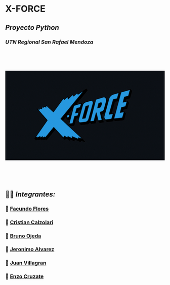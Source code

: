 # **X-FORCE** 
## *Proyecto Python*
### *UTN Regional San Rafael Mendoza*

<br><br><br>

<div align="center">
<img src="https://github.com/CodeSystem2022/X-Force_2023/blob/master/Static/Img/LogoXForce%20.gif" align="center" style="width: 2000px" />
</div>

<br><br><br>

## 🙅‍♂️ *Integrantes:*                                           

### 🤖 [Facundo Flores](https://github.com/FacundoFlores9)                                           

### 🤖 [Cristian Calzolari](https://github.com/CristianChosma)

### 🤖 [Bruno Ojeda](https://github.com/BrunoFenyx)

### 🤖 [Jeronimo Alvarez](https://github.com/jeroalvarez1)

### 🤖 [Juan Villagran](https://github.com/JuanVillagran)

### 🤖 [Enzo Cruzate](https://github.com/EnzoCruzate)

<br><br>
